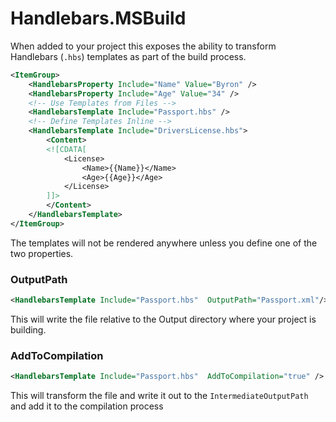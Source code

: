 # Handlebars.MSBuild

When added to your project this exposes the ability to transform Handlebars (`.hbs`) templates as part of the build process. 

```xml
<ItemGroup>
    <HandlebarsProperty Include="Name" Value="Byron" />
    <HandlebarsProperty Include="Age" Value="34" />
    <!-- Use Templates from Files -->
    <HandlebarsTemplate Include="Passport.hbs" />
    <!-- Define Templates Inline -->
    <HandlebarsTemplate Include="DriversLicense.hbs">
        <Content>
        <![CDATA[
            <License>
                <Name>{{Name}}</Name>
                <Age>{{Age}}</Age>
            </License>
        ]]>
        </Content>
    </HandlebarsTemplate>
</ItemGroup>
```
The templates will not be rendered anywhere unless you define one of the two properties.

### OutputPath
```xml
<HandlebarsTemplate Include="Passport.hbs"  OutputPath="Passport.xml"/>
```
This will write the file relative to the Output directory where your project is building.

### AddToCompilation
```xml
<HandlebarsTemplate Include="Passport.hbs"  AddToCompilation="true" />
```
This will transform the file and write it out to the `IntermediateOutputPath` and add it to the compilation process


